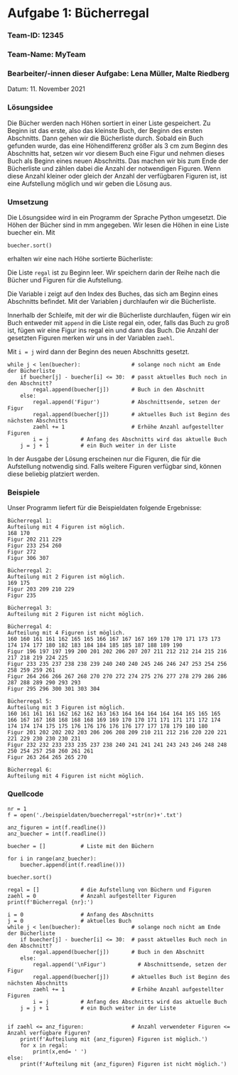 # Aufgabe 1: Bücherregal

### Team-ID: 12345

### Team-Name: MyTeam

### Bearbeiter/-innen dieser Aufgabe: Lena Müller, Malte Riedberg

Datum: 11. November 2021

### Lösungsidee

Die Bücher werden nach Höhen sortiert in einer Liste gespeichert.
Zu Beginn ist das erste, also das kleinste Buch, der Beginn des ersten Abschnitts.
Dann gehen wir die Bücherliste durch. Sobald ein Buch gefunden wurde, das eine
Höhendifferenz größer als 3 cm zum Beginn des Abschnitts hat, setzen wir vor diesem
Buch eine Figur und nehmen dieses Buch als Beginn eines neuen Abschnitts.
Das machen wir bis zum Ende der Bücherliste und zählen dabei die Anzahl der
notwendigen Figuren. Wenn diese Anzahl kleiner oder gleich der Anzahl der verfügbaren
Figuren ist, ist eine Aufstellung möglich und wir geben die Lösung aus.

### Umsetzung

Die Lösungsidee wird in ein Programm der Sprache Python umgesetzt.
Die Höhen der Bücher sind in mm angegeben. Wir lesen die Höhen in eine Liste buecher ein. Mit

```
buecher.sort()
```

erhalten wir eine nach Höhe sortierte Bücherliste:

Die Liste `regal` ist zu Beginn leer. Wir speichern darin der Reihe nach
die Bücher und Figuren für die Aufstellung.

Die Variable i zeigt auf den Index des Buches, das sich am Beginn eines
Abschnitts befindet. Mit der Variablen j durchlaufen wir die Bücherliste.

Innerhalb der Schleife, mit der wir die Bücherliste
durchlaufen, fügen wir ein Buch entweder mit `append` in die Liste regal ein,
oder, falls das Buch zu groß ist, fügen wir eine Figur ins regal ein und dann das Buch.
Die Anzahl der gesetzten Figuren merken wir uns in der Variablen `zaehl`.

Mit `i = j` wird dann der Beginn des neuen Abschnitts gesetzt.

```
while j < len(buecher):                # solange noch nicht am Ende der Bücherliste
    if buecher[j] - buecher[i] <= 30:  # passt aktuelles Buch noch in den Abschnitt?
        regal.append(buecher[j])       # Buch in den Abschnitt
    else:
        regal.append('Figur')          # Abschnittsende, setzen der Figur
        regal.append(buecher[j])       # aktuelles Buch ist Beginn des nächsten Abschnitts
        zaehl += 1                     # Erhöhe Anzahl aufgestellter Figuren
        i = j          # Anfang des Abschnitts wird das aktuelle Buch
    j = j + 1          # ein Buch weiter in der Liste

```

In der Ausgabe der Lösung erscheinen nur die Figuren, die für die Aufstellung notwendig sind.
Falls weitere Figuren verfügbar sind, können diese beliebig platziert werden.

<div style="page-break-after: always;"></div>

### Beispiele

Unser Programm liefert für die Beispieldaten folgende Ergebnisse:

```
Bücherregal 1:
Aufteilung mit 4 Figuren ist möglich.
168 170
Figur 202 211 229
Figur 233 254 260
Figur 272
Figur 306 307
```

```
Bücherregal 2:
Aufteilung mit 2 Figuren ist möglich.
169 175
Figur 203 209 210 229
Figur 235
```

```
Bücherregal 3:
Aufteilung mit 2 Figuren ist nicht möglich.
```

```
Bücherregal 4:
Aufteilung mit 4 Figuren ist möglich.
160 160 161 161 162 165 165 166 167 167 167 169 170 170 171 173 173 174 174 177 180 182 183 184 184 185 185 187 188 189 190
Figur 196 197 197 199 200 201 202 206 207 207 211 212 212 214 215 216 217 218 219 224 225
Figur 233 235 237 238 238 239 240 240 240 245 246 246 247 253 254 256 258 259 259 261
Figur 264 266 266 267 268 270 270 272 274 275 276 277 278 279 286 286 287 288 289 290 293 293
Figur 295 296 300 301 303 304
```

```
Bücherregal 5:
Aufteilung mit 3 Figuren ist möglich.
160 161 161 161 162 162 162 163 163 164 164 164 164 164 165 165 165 166 167 167 168 168 168 168 169 169 170 170 171 171 171 171 172 174 174 174 174 175 175 176 176 176 176 176 177 177 178 179 180 180
Figur 201 202 202 202 203 206 206 208 209 210 211 212 216 220 220 221 221 229 230 230 230 231
Figur 232 232 233 233 235 237 238 240 241 241 241 243 243 246 248 248 250 254 257 258 260 261 261
Figur 263 264 265 265 270
```

```
Bücherregal 6:
Aufteilung mit 4 Figuren ist nicht möglich.
```

<div style="page-break-after: always;"></div>

### Quellcode

```
nr = 1
f = open('./beispieldaten/buecherregal'+str(nr)+'.txt')

anz_figuren = int(f.readline())
anz_buecher = int(f.readline())

buecher = []           # Liste mit den Büchern

for i in range(anz_buecher):
    buecher.append(int(f.readline()))

buecher.sort()

regal = []             # die Aufstellung von Büchern und Figuren
zaehl = 0              # Anzahl aufgestellter Figuren
print(f'Bücherregal {nr}:')

i = 0                  # Anfang des Abschnitts
j = 0                  # aktuelles Buch
while j < len(buecher):                # solange noch nicht am Ende der Bücherliste
    if buecher[j] - buecher[i] <= 30:  # passt aktuelles Buch noch in den Abschnitt?
        regal.append(buecher[j])       # Buch in den Abschnitt
    else:
        regal.append('\nFigur')          # Abschnittsende, setzen der Figur
        regal.append(buecher[j])       # aktuelles Buch ist Beginn des nächsten Abschnitts
        zaehl += 1                     # Erhöhe Anzahl aufgestellter Figuren
        i = j          # Anfang des Abschnitts wird das aktuelle Buch
    j = j + 1          # ein Buch weiter in der Liste


if zaehl <= anz_figuren:               # Anzahl verwendeter Figuren <= Anzahl verfügbare Figuren?
    print(f'Aufteilung mit {anz_figuren} Figuren ist möglich.')
    for x in regal:
        print(x,end= ' ')
else:
    print(f'Aufteilung mit {anz_figuren} Figuren ist nicht möglich.')
```
